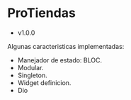 # ProTiendas
- v1.0.0

Algunas caracteristicas implementadas:

- Manejador de estado: BLOC.
- Modular.
- Singleton.
- Widget definicion.
- Dio
